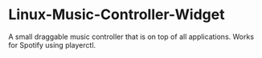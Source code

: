# Linux-Music-Controller-Widget
A small draggable music controller that is on top of all applications. Works for Spotify using playerctl.
